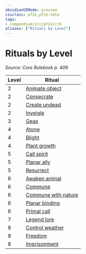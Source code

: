 ```yaml
---
obsidianUIMode: preview
cssclass: pf2e,pf2e-note
tags:
- compendium/src/pf2e/crb
aliases: ["Rituals by Level"]
---
```

# Rituals by Level  
*Source: Core Rulebook p. 409*  

| Level | Ritual |
|-------|--------|
| 2 | [Animate object](compendium/spells/rituals/animate-object.md) |
| 2 | [Consecrate](compendium/spells/rituals/consecrate.md) |
| 2 | [Create undead](compendium/spells/rituals/create-undead.md) |
| 2 | [Inveigle](compendium/spells/rituals/inveigle.md) |
| 3 | [Geas](compendium/spells/rituals/geas.md) |
| 4 | [Atone](compendium/spells/rituals/atone.md) |
| 4 | [Blight](compendium/spells/rituals/blight.md) |
| 4 | [Plant growth](compendium/spells/rituals/plant-growth.md) |
| 5 | [Call spirit](compendium/spells/rituals/call-spirit.md) |
| 5 | [Planar ally](compendium/spells/rituals/planar-ally.md) |
| 5 | [Resurrect](compendium/spells/rituals/resurrect.md) |
| 6 | [Awaken animal](compendium/spells/rituals/awaken-animal.md) |
| 6 | [Commune](compendium/spells/rituals/commune.md) |
| 6 | [Commune with nature](compendium/spells/rituals/commune-with-nature.md) |
| 6 | [Planar binding](compendium/spells/rituals/planar-binding.md) |
| 6 | [Primal call](compendium/spells/rituals/primal-call.md) |
| 7 | [Legend lore](compendium/spells/rituals/legend-lore.md) |
| 8 | [Control weather](compendium/spells/rituals/control-weather.md) |
| 8 | [Freedom](compendium/spells/rituals/freedom.md) |
| 8 | [Imprisonment](compendium/spells/rituals/imprisonment.md) |